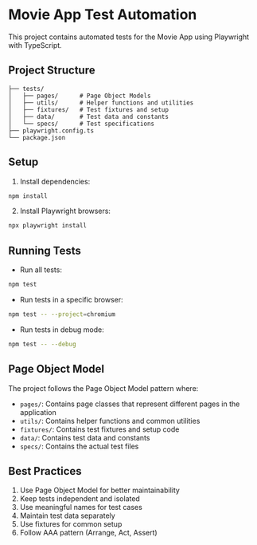 # Movie App Test Automation

This project contains automated tests for the Movie App using Playwright with TypeScript.

## Project Structure

```
├── tests/
│   ├── pages/      # Page Object Models
│   ├── utils/      # Helper functions and utilities
│   ├── fixtures/   # Test fixtures and setup
│   ├── data/       # Test data and constants
│   └── specs/      # Test specifications
├── playwright.config.ts
└── package.json
```

## Setup

1. Install dependencies:
```bash
npm install
```

2. Install Playwright browsers:
```bash
npx playwright install
```

## Running Tests

- Run all tests:
```bash
npm test
```

- Run tests in a specific browser:
```bash
npm test -- --project=chromium
```

- Run tests in debug mode:
```bash
npm test -- --debug
```

## Page Object Model

The project follows the Page Object Model pattern where:
- `pages/`: Contains page classes that represent different pages in the application
- `utils/`: Contains helper functions and common utilities
- `fixtures/`: Contains test fixtures and setup code
- `data/`: Contains test data and constants
- `specs/`: Contains the actual test files

## Best Practices

1. Use Page Object Model for better maintainability
2. Keep tests independent and isolated
3. Use meaningful names for test cases
4. Maintain test data separately
5. Use fixtures for common setup
6. Follow AAA pattern (Arrange, Act, Assert)
